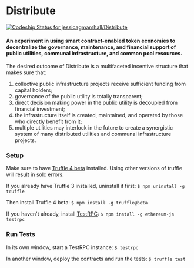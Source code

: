 # Distribute
[ ![Codeship Status for jessicagmarshall/Distribute](https://app.codeship.com/projects/bfec7110-964f-0135-8d76-6ed07d805e5a/status?branch=master)](https://app.codeship.com/projects/251547)

#### An experiment in using smart contract-enabled token economies to decentralize the governance, maintenance, and financial support of public utilities, communal infrastructure, and common pool resources.

The desired outcome of Distribute is a multifaceted incentive structure that makes sure that:

1. collective public infrastructure projects receive sufficient funding from capital holders;
2. governance of the public utility is totally transparent;
3. direct decision making power in the public utility is decoupled from financial investment;
4. the infrastructure itself is created, maintained, and operated by those who directly benefit from it;
5. multiple utilities may interlock in the future to create a synergistic system of many distributed utilities and communal infrastructure projects.

### Setup

Make sure to have [Truffle 4 beta](https://github.com/trufflesuite/truffle/releases) installed. Using other versions of truffle will result in solc errors.

If you already have Truffle 3 installed, uninstall it first:
`$ npm uninstall -g truffle`

Then install Truffle 4 beta:
`$ npm install -g truffle@beta`


If you haven't already, install [TestRPC](https://github.com/ethereumjs/testrpc): 
`$ npm install -g ethereum-js testrpc`

### Run Tests

In its own window, start a TestRPC instance:
`$ testrpc`

In another window, deploy the contracts and run the tests:
`$ truffle test`

